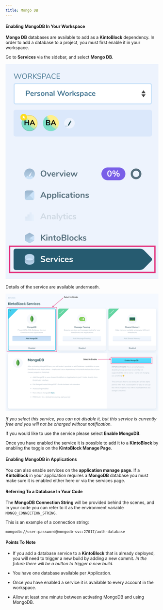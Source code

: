 ```yaml
---
title: Mongo DB
---
```


#### Enabling MongoDB In Your Workspace

**Mongo DB** databases are available to add as a **KintoBlock** dependency. In order to add a database to a project, you must first enable it in your workspace.

Go to **Services** via the sidebar, and select **Mongo DB**.

![Screenshot - Docs - Examples](/docs/assets/services_sidebar_screenshot.png)

Details of the service are available underneath.

![Screenshot - Docs - Examples](/docs/assets/kintoblock_services_screenshot.png)

_If you select this service, you can not disable it, but this service is currently free and you will not be charged without notification._

If you would like to use the service please select **Enable MongoDB**.

Once you have enabled the service it is possible to add it to a **KintoBlock** by enabling the toggle on the **KintoBlock Manage Page**.

#### Enabling MongoDB in Applications

You can also enable services on the **application manage page**. If a **KintoBlock** in your application requires a **MongoDB** database you must make sure it is enabled either here or via the services page.

#### Referring To a Database In Your Code

The **MongoDB Connection String** will be provided behind the scenes, and in your code you can refer to it as the environment variable `MONGO_CONNECTION_STRING`.

This is an example of a connection string:

```
mongodb://user:password@mongodb-svc:27017/auth-database
```

#### Points To Note

* If you add a database service to a **KintoBlock** that is already deployed, you will need to trigger a new build by adding a new commit. _In the future there will be a button to trigger a new build_.

* You have one database available per Application.

* Once you have enabled a service it is available to every account in the workspace.

* Allow at least one minute between activating MongoDB and using MongoDB.
